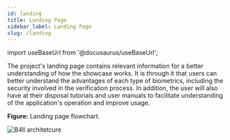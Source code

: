 ```yaml
---
id: landing
title: Landing Page
sidebar_label: Landing Page
slug: /landing
---
```


import useBaseUrl from '@docusaurus/useBaseUrl';

The project's landing page contains relevant information for a better
understanding of how the showcase works. It is through it that users can better
understand the advantages of each type of biometrics, including the security
involved in the verification process. In addition, the user will also have at
their disposal tutorials and user manuals to facilitate understanding of the
application's operation and improve usage.

**Figure:** Landing page flowchart.

<div style={{textAlign: 'center'}}>
<img alt="B4ll architetcure" src={useBaseUrl('img/LandingPage.svg')}/>
</div>
